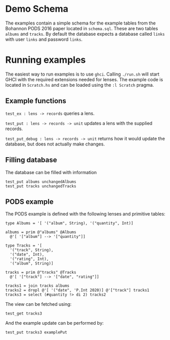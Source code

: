 # Demo Schema

The examples contain a simple schema for the example tables from the Bohannon
PODS 2016 paper located in `schema.sql`. These are two tables `albums` and
`tracks`. By default the database expects a database called `links` with user
`links` and password `links`.

# Running examples

The easiest way to run examples is to use `ghci`. Calling `./run.sh` will start
GHCI with the required extensions needed for lenses. The example code is located
in `Scratch.hs` and can be loaded using the `:l Scratch` pragma.

## Example functions

`test_ex : lens -> records` queries a lens.

`test_put : lens -> records -> unit` updates a lens with the supplied records.

`test_put_debug : lens -> records -> unit` returns how it would update the database, but does not actually make changes.

## Filling database

The database can be filled with information 

```
test_put albums unchangedAlbums
test_put tracks unchangedTracks
```

## PODS example

The PODS example is defined with the following lenses and primitive tables:

```
type Albums = '[ '("album", String), '("quantity", Int)]

albums = prim @"albums" @Albums
  @'[ '["album"] --> '["quantity"]]

type Tracks = '[
  '("track", String),
  '("date", Int),
  '("rating", Int),
  '("album", String)]

tracks = prim @"tracks" @Tracks
  @'[ '["track"] --> '["date", "rating"]]

tracks1 = join tracks albums
tracks2 = dropl @'[ '("date", 'P.Int 2020)] @'["track"] tracks1
tracks3 = select (#quantity !> di 2) tracks2
```

The view can be fetched using:

```
test_get tracks3
```

And the example update can be performed by:

```
test_put tracks3 examplePut 
```
